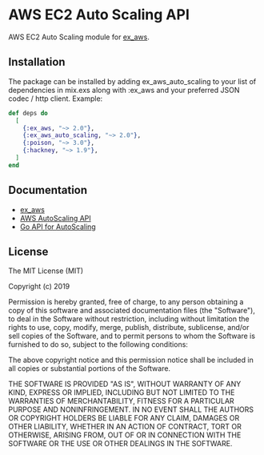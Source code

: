 # AWS EC2 Auto Scaling API

AWS EC2 Auto Scaling module for [ex_aws](https://github.com/ex-aws/ex_aws).

## Installation

The package can be installed by adding ex_aws_auto_scaling to your
list of dependencies in mix.exs along with :ex_aws and your
preferred JSON codec / http client. Example:

```elixir
def deps do
  [
    {:ex_aws, "~> 2.0"},
    {:ex_aws_auto_scaling, "~> 2.0"},
    {:poison, "~> 3.0"},
    {:hackney, "~> 1.9"},
  ]
end
```

## Documentation

* [ex_aws](https://hexdocs.pm/ex_aws)
* [AWS AutoScaling API](https://docs.aws.amazon.com/autoscaling/ec2/APIReference/Welcome.html)
* [Go API for AutoScaling](https://github.com/aws/aws-sdk-go/blob/master/models/apis/autoscaling/2011-01-01/api-2.json)

## License

The MIT License (MIT)

Copyright (c) 2019

Permission is hereby granted, free of charge, to any person obtaining a copy of this software and associated documentation files (the "Software"), to deal in the Software without restriction, including without limitation the rights to use, copy, modify, merge, publish, distribute, sublicense, and/or sell copies of the Software, and to permit persons to whom the Software is furnished to do so, subject to the following conditions:

The above copyright notice and this permission notice shall be included in all copies or substantial portions of the Software.

THE SOFTWARE IS PROVIDED "AS IS", WITHOUT WARRANTY OF ANY KIND, EXPRESS OR IMPLIED, INCLUDING BUT NOT LIMITED TO THE WARRANTIES OF MERCHANTABILITY, FITNESS FOR A PARTICULAR PURPOSE AND NONINFRINGEMENT. IN NO EVENT SHALL THE AUTHORS OR COPYRIGHT HOLDERS BE LIABLE FOR ANY CLAIM, DAMAGES OR OTHER LIABILITY, WHETHER IN AN ACTION OF CONTRACT, TORT OR OTHERWISE, ARISING FROM, OUT OF OR IN CONNECTION WITH THE SOFTWARE OR THE USE OR OTHER DEALINGS IN THE SOFTWARE.